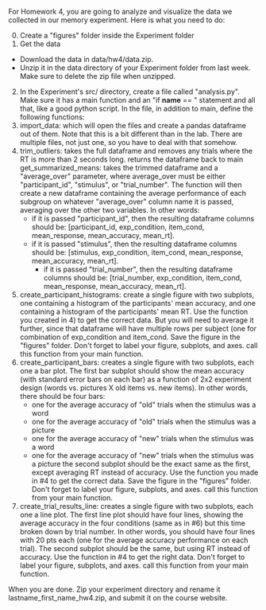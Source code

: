 For Homework 4, you are going to analyze and visualize the data we collected in our memory experiment. Here is what you need to do:

0) Create a "figures" folder inside the Experiment folder
1) Get the data
  - Download the data in data/hw4/data.zip. 
  - Unzip it in the data directory of your Experiment folder from last week. Make sure to delete the zip file when unzipped.
2) In the Experiment's src/ directory, create a file called "analysis.py". Make sure it has a main function 
  and an "if __name__ == " statement and all that, like a good python script. In the file, in addition to main, 
  define the following functions:
3) import_data: which will open the files and create a pandas dataframe out of them. Note that this is a bit different
  than in the lab. There are multiple files, not just one, so you have to deal with that somehow.
4) trim_outliers: takes the full dataframe and removes any trials where the RT is more than 2 seconds long. returns the dataframe back to 
  main get_summarized_means: takes the trimmed dataframe and a "average_over" parameter, where average_over must be either "participant_id", 
  "stimulus", or "trial_number". The function will then create a new dataframe containing the average performance of each subgroup on whatever 
  "average_over" column name it is passed, averaging over the other two variables. In other words:
    - if it is passed "participant_id", then the resulting dataframe columns should be:
      [participant_id, exp_condition, item_cond, mean_response, mean_accuracy, mean_rt].
    - if it is passed "stimulus", then the resulting dataframe columns should be:
      [stimulus, exp_condition, item_cond, mean_response, mean_accuracy, mean_rt].
      - if it is passed "trial_number", then the resulting dataframe columns should be:
      [trial_number, exp_condition, item_cond, mean_response, mean_accuracy, mean_rt].
5) create_participant_histograms: create a single figure with two subplots, one containing a histogram of the participants' mean accuracy, and 
  one containing a histogram of the participants' mean RT. Use the function you created in 4) to get the correct data. But you will need to 
  average it further, since that dataframe will have multiple rows per subject (one for combination of exp_condition and item_cond. Save the 
  figure in the "figures" folder. Don't forget to label your figure, subplots, and axes. call this function from your main function.
6) create_participant_bars: creates a single figure with two subplots, each one a bar plot. The first bar subplot 
  should show the mean accuracy (with standard error bars on each bar) as a function of 2x2 experiment design (words vs. pictures X old items 
  vs. new items). In other words, there should be four bars:
    - one for the average accuracy of "old" trials when the stimulus was a word
    - one for the average accuracy of "old" trials when the stimulus was a picture
    - one for the average accuracy of "new" trials when the stimulus was a word
    - one for the average accuracy of "new" trials when the stimulus was a picture
  the second subplot should be the exact same as the first, except averaging RT instead of accuracy. Use the function you made in #4 to get the 
  correct data. Save the figure in the "figures" folder. Don't forget to label your figure, subplots, and axes. call this function from your main 
  function.
7) create_trial_results_line: creates a single figure with two subplots, each one a line plot. The first line plot should have four lines, 
  showing the average accuracy in the four conditions (same as in #6) but this time broken down by trial number. In other words, you should have 
  four lines with 20 pts each (one for the average accuracy performance on each trial). The second subplot should be the same, but using RT instead 
  of accuracy. Use the function in #4 to get the right data. Don't forget to label your figure, subplots, and axes. call this function from your main 
  function.

When you are done. Zip your experiment directory and rename it lastname_first_name_hw4.zip, and submit it on the course website.
